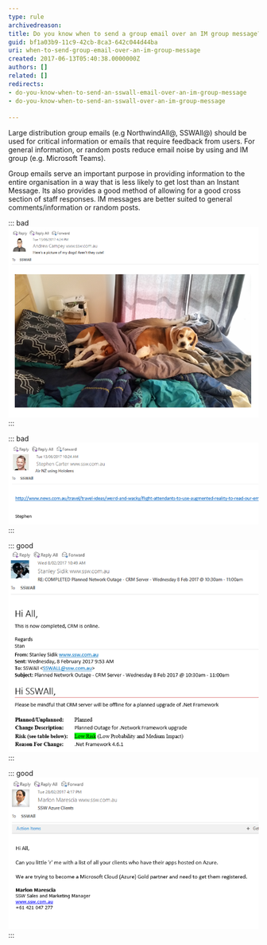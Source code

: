 ```yaml
---
type: rule
archivedreason: 
title: Do you know when to send a group email over an IM group message?
guid: bf1a03b9-11c9-42cb-8ca3-642c044d44ba
uri: when-to-send-group-email-over-an-im-group-message
created: 2017-06-13T05:40:38.0000000Z
authors: []
related: []
redirects:
- do-you-know-when-to-send-an-sswall-email-over-an-im-group-message
- do-you-know-when-to-send-an-sswall-over-an-im-group-message

---
```


Large distribution group emails (e.g NorthwindAll@, SSWAll@) should be used for critical information or emails that require feedback from users. For general information, or random posts reduce email noise by using and IM group (e.g. Microsoft Teams).

<!--endintro-->

Group emails serve an important purpose in providing information to the entire organisation in a way that is less likely to get lost than an Instant Message.  Its also provides a good method of allowing for a good cross section of staff responses. IM messages are better suited to general comments/information or random posts.

::: bad
![Bad Example - No information. Not relevant for all staff to see](bad1.png)
:::

::: bad
![Bad Example - This should have been shared in a group. Not via a group email](bad2.png)
:::

::: good
![Good Example - Clearly talks about an outage that will affect all users](good1.png)
:::

::: good
![Good example - Gets the information out to all staff so that they can respond if they can assist](good2.png)
:::
